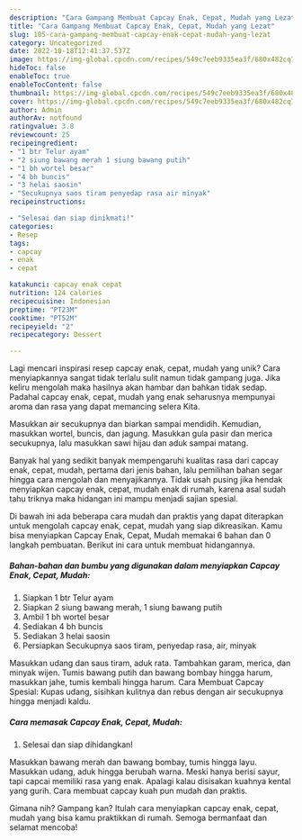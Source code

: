 ```yaml
---
description: "Cara Gampang Membuat Capcay Enak, Cepat, Mudah yang Lezat"
title: "Cara Gampang Membuat Capcay Enak, Cepat, Mudah yang Lezat"
slug: 105-cara-gampang-membuat-capcay-enak-cepat-mudah-yang-lezat
category: Uncategorized
date: 2022-10-18T12:41:37.537Z
image: https://img-global.cpcdn.com/recipes/549c7eeb9335ea3f/680x482cq70/capcay-enak-cepat-mudah-foto-resep-utama.jpg
hideToc: false
enableToc: true
enableTocContent: false
thumbnail: https://img-global.cpcdn.com/recipes/549c7eeb9335ea3f/680x482cq70/capcay-enak-cepat-mudah-foto-resep-utama.jpg
cover: https://img-global.cpcdn.com/recipes/549c7eeb9335ea3f/680x482cq70/capcay-enak-cepat-mudah-foto-resep-utama.jpg
author: Admin
authorAv: notfound
ratingvalue: 3.8
reviewcount: 25
recipeingredient:
- "1 btr Telur ayam"
- "2 siung bawang merah 1 siung bawang putih"
- "1 bh wortel besar"
- "4 bh buncis"
- "3 helai saosin"
- "Secukupnya saos tiram penyedap rasa air minyak"
recipeinstructions:

- "Selesai dan siap dinikmati!"
categories:
- Resep
tags:
- capcay
- enak
- cepat

katakunci: capcay enak cepat 
nutrition: 124 calories
recipecuisine: Indonesian
preptime: "PT23M"
cooktime: "PT52M"
recipeyield: "2"
recipecategory: Dessert

---
```





Lagi mencari inspirasi resep capcay enak, cepat, mudah yang unik? Cara menyiapkannya sangat tidak terlalu sulit namun tidak gampang juga. Jika keliru mengolah maka hasilnya akan hambar dan bahkan tidak sedap. Padahal capcay enak, cepat, mudah yang enak seharusnya mempunyai aroma dan rasa yang dapat memancing selera Kita.





Masukkan air secukupnya dan biarkan sampai mendidih. Kemudian, masukkan wortel, buncis, dan jagung. Masukkan gula pasir dan merica secukupnya, lalu masukkan sawi hijau dan aduk sampai matang.

Banyak hal yang sedikit banyak mempengaruhi kualitas rasa dari capcay enak, cepat, mudah, pertama dari jenis bahan, lalu pemilihan bahan segar hingga cara mengolah dan menyajikannya. Tidak usah pusing jika hendak menyiapkan capcay enak, cepat, mudah enak di rumah, karena asal sudah tahu triknya maka hidangan ini mampu menjadi sajian spesial.






Di bawah ini ada beberapa cara mudah dan praktis yang dapat diterapkan untuk mengolah capcay enak, cepat, mudah yang siap dikreasikan. Kamu bisa menyiapkan Capcay Enak, Cepat, Mudah memakai 6 bahan dan 0 langkah pembuatan. Berikut ini cara untuk membuat hidangannya.

<!--inarticleads1-->

##### Bahan-bahan dan bumbu yang digunakan dalam menyiapkan Capcay Enak, Cepat, Mudah:

1. Siapkan 1 btr Telur ayam
1. Siapkan 2 siung bawang merah, 1 siung bawang putih
1. Ambil 1 bh wortel besar
1. Sediakan 4 bh buncis
1. Sediakan 3 helai saosin
1. Persiapkan Secukupnya saos tiram, penyedap rasa, air, minyak


Masukkan udang dan saus tiram, aduk rata. Tambahkan garam, merica, dan minyak wijen. Tumis bawang putih dan bawang bombay hingga harum, masukkan jahe, tumis kembali hingga harum. Cara Membuat Capcay Spesial: Kupas udang, sisihkan kulitnya dan rebus dengan air secukupnya hingga menjadi kaldu. 

<!--inarticleads2-->

##### Cara memasak Capcay Enak, Cepat, Mudah:


1. Selesai dan siap dihidangkan!

Masukkan bawang merah dan bawang bombay, tumis hingga layu. Masukkan udang, aduk hingga berubah warna. Meski hanya berisi sayur, tapi capcai memiliki rasa yang enak. Apalagi kalau disisakan kuahnya kental yang gurih. Cara membuat capcay kuah pun mudah dan praktis. 

Gimana nih? Gampang kan? Itulah cara menyiapkan capcay enak, cepat, mudah yang bisa kamu praktikkan di rumah. Semoga bermanfaat dan selamat mencoba!
